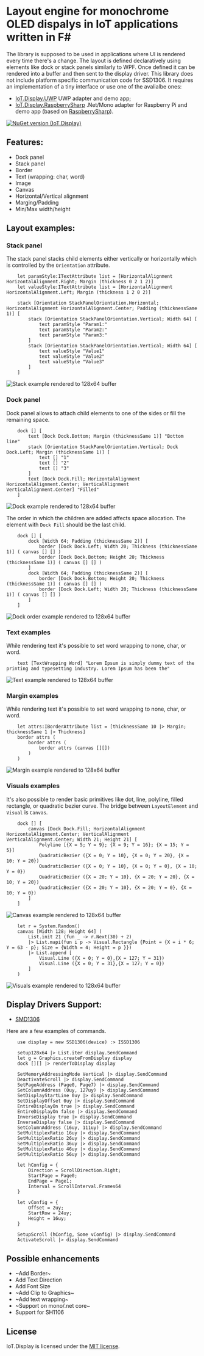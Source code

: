 # Layout engine for monochrome OLED dispalys in IoT applications written in F#
The library is supposed to be used in applications where UI is rendered every time there's a change. The layout is defined declaratively using elements like dock or stack panels similarly to WPF. Once defined it can be rendered into a buffer and then sent to the display driver. This library does not include platform specific communication code for SSD1306. It requires an implementation of a tiny interface or use one of the avalialbe ones:
- [IoT.Display.UWP](https://github.com/serhiiz/IoT.Display.UWP) UWP adapter and demo app;
- [IoT.Display.RaspberrySharp](https://github.com/serhiiz/IoT.Display.RaspberrySharp) .Net/Mono adapter for Raspberry Pi and demo app (based on [RaspberrySharp](https://github.com/JTrotta/RaspberrySharp)).

[![NuGet version (IoT.Display)](https://img.shields.io/nuget/v/IoT.Display.svg?style=flat-square)](https://www.nuget.org/packages/IoT.Display/)

## Features:
- Dock panel
- Stack panel
- Border
- Text (wrapping: char, word)
- Image
- Canvas
- Horizontal/Vertical alignment
- Marging/Padding
- Min/Max width/height

## Layout examples:
### Stack panel
The stack panel stacks child elements either vertically or horizontally which is controlled by the `Orientation` attribute.
```F#
    let paramStyle:ITextAttribute list = [HorizontalAlignment HorizontalAlignment.Right; Margin (thickness 0 2 1 2)]
    let valueStyle:ITextAttribute list = [HorizontalAlignment HorizontalAlignment.Left; Margin (thickness 1 2 0 2)]

    stack [Orientation StackPanelOrientation.Horizontal; HorizontalAlignment HorizontalAlignment.Center; Padding (thicknessSame 1)] [
        stack [Orientation StackPanelOrientation.Vertical; Width 64] [
            text paramStyle "Param1:"
            text paramStyle "Param2:"
            text paramStyle "Param3:"
        ]
        stack [Orientation StackPanelOrientation.Vertical; Width 64] [
            text valueStyle "Value1"
            text valueStyle "Value2"
            text valueStyle "Value3"
        ]
    ]
```
![Stack example rendered to 128x64 buffer](https://raw.githubusercontent.com/serhiiz/IoT.Display/master/Docs/Images/stack.bmp)

### Dock panel
Dock panel allows to attach child elements to one of the sides or fill the remaining space. 
```F#
    dock [] [
        text [Dock Dock.Bottom; Margin (thicknessSame 1)] "Bottom line"
        stack [Orientation StackPanelOrientation.Vertical; Dock Dock.Left; Margin (thicknessSame 1)] [
            text [] "1"
            text [] "2"
            text [] "3"
        ]
        text [Dock Dock.Fill; HorizontalAlignment HorizontalAlignment.Center; VerticalAlignment VerticalAlignment.Center] "Filled"
    ]
```
![Dock example rendered to 128x64 buffer](https://raw.githubusercontent.com/serhiiz/IoT.Display/master/Docs/Images/dock.bmp)

The order in which the children are added affects space allocation. The element with `Dock Fill` should be the last child.
```F#
    dock [] [
        dock [Width 64; Padding (thicknessSame 2)] [
            border [Dock Dock.Left; Width 20; Thickness (thicknessSame 1)] ( canvas [] [] )
            border [Dock Dock.Bottom; Height 20; Thickness (thicknessSame 1)] ( canvas [] [] )
        ]
        dock [Width 64; Padding (thicknessSame 2)] [
            border [Dock Dock.Bottom; Height 20; Thickness (thicknessSame 1)] ( canvas [] [] )
            border [Dock Dock.Left; Width 20; Thickness (thicknessSame 1)] ( canvas [] [] )
        ]
    ]
```
![Dock order example rendered to 128x64 buffer](https://raw.githubusercontent.com/serhiiz/IoT.Display/master/Docs/Images/showDockOrder.bmp)

### Text examples
While rendering text it's possible to set word wrapping to none, char, or word.

```F#
    text [TextWrapping Word] "Lorem Ipsum is simply dummy text of the printing and typesetting industry. Lorem Ipsum has been the"
```
![Text example rendered to 128x64 buffer](https://raw.githubusercontent.com/serhiiz/IoT.Display/master/Docs/Images/textWrapping.bmp)

### Margin examples
While rendering text it's possible to set word wrapping to none, char, or word.

```F#
    let attrs:IBorderAttribute list = [thicknessSame 10 |> Margin; thicknessSame 1 |> Thickness]
    border attrs (
        border attrs (
            border attrs (canvas [][])
        )
    )
```
![Margin example rendered to 128x64 buffer](https://raw.githubusercontent.com/serhiiz/IoT.Display/master/Docs/Images/margin.bmp)

### Visuals examples
It's also possible to render basic primitives like dot, line, polyline, filled rectangle, or quadratic bezier curve. The bridge between `LayoutElement` and `Visual` is `Canvas`.

```F#
    dock [] [
        canvas [Dock Dock.Fill; HorizontalAlignment HorizontalAlignment.Center; VerticalAlignment VerticalAlignment.Center; Width 21; Height 21] [
            Polyline [{X = 5; Y = 9}; {X = 9; Y = 16}; {X = 15; Y = 5}]
            QuadraticBezier ({X = 0; Y = 10}, {X = 0; Y = 20}, {X = 10; Y = 20})
            QuadraticBezier ({X = 0; Y = 10}, {X = 0; Y = 0}, {X = 10; Y = 0})
            QuadraticBezier ({X = 20; Y = 10}, {X = 20; Y = 20}, {X = 10; Y = 20})
            QuadraticBezier ({X = 20; Y = 10}, {X = 20; Y = 0}, {X = 10; Y = 0})
        ]
    ]
```
![Canvas example rendered to 128x64 buffer](https://raw.githubusercontent.com/serhiiz/IoT.Display/master/Docs/Images/canvas.bmp)

```F#
    let r = System.Random()
    canvas [Width 128; Height 64] (
        List.init 21 (fun _ -> r.Next(30) + 2)
        |> List.mapi(fun i p -> Visual.Rectangle {Point = {X = i * 6; Y = 63 - p}; Size = {Width = 4; Height = p }})
        |> List.append [
            Visual.Line ({X = 0; Y = 0},{X = 127; Y = 31})
            Visual.Line ({X = 0; Y = 31},{X = 127; Y = 0})
        ]
    )
```
![Visuals example rendered to 128x64 buffer](https://raw.githubusercontent.com/serhiiz/IoT.Display/master/Docs/Images/visuals.bmp)

## Display Drivers Support:
- [SMD1306](https://cdn-shop.adafruit.com/datasheets/SSD1306.pdf)

Here are a few examples of commands.

```F#
    use display = new SSD1306(device) :> ISSD1306

    setup128x64 |> List.iter display.SendCommand
    let g = Graphics.createFromDisplay display
    dock [][] |> renderToDisplay display

    SetMemoryAddressingMode Vertical |> display.SendCommand
    DeactivateScroll |> display.SendCommand
    SetPageAddress (Page0, Page7) |> display.SendCommand
    SetColumnAddress (0uy, 127uy) |> display.SendCommand
    SetDisplayStartLine 0uy |> display.SendCommand
    SetDisplayOffset 0uy |> display.SendCommand
    EntireDisplayOn true |> display.SendCommand
    EntireDisplayOn false |> display.SendCommand
    InverseDisplay true |> display.SendCommand
    InverseDisplay false |> display.SendCommand
    SetColumnAddress (16uy, 111uy) |> display.SendCommand
    SetMultiplexRatio 16uy |> display.SendCommand
    SetMultiplexRatio 26uy |> display.SendCommand
    SetMultiplexRatio 36uy |> display.SendCommand
    SetMultiplexRatio 46uy |> display.SendCommand
    SetMultiplexRatio 56uy |> display.SendCommand

    let hConfig = {
        Direction = ScrollDirection.Right; 
        StartPage = Page0; 
        EndPage = Page1; 
        Interval = ScrollInterval.Frames64
    }

    let vConfig = {
        Offset = 2uy; 
        StartRow = 24uy; 
        Height = 16uy;
    }

    SetupScroll (hConfig, Some vConfig) |> display.SendCommand
    ActivateScroll |> display.SendCommand
```

## Possible enhancements
- ~Add Border~
- Add Text Direction
- Add Font Size
- ~Add Clip to Graphics~
- ~Add text wrapping~
- ~Support on mono/.net core~
- Support for SH1106

## License
IoT.Display is licensed under the [MIT license](LICENSE).
